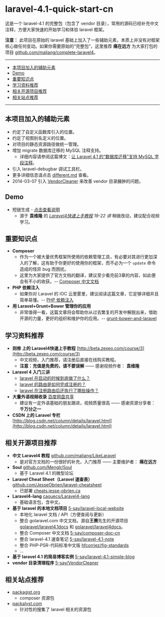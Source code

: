 laravel-4.1-quick-start-cn
=================

这是一个 laravel-4.1 的完整包（包含了 vendor 目录），常用的源码已经补充中文注释，方便大家快速的开始学习和体验 laravel 框架。

**注意：** 此项目在原始的 laravel 基础上加入了一些辅助元素，本质上并没有对框架核心做任何变动。如果你需要原始的“完整包”，这里推荐 **痛在远方** 为大家打包的项目 [github.com/maliang/complete-laravel4](https://github.com/maliang/complete-laravel4)。

---

- [本项目加入的辅助元素](#difference)
- [Demo](#demo)
- [重要知识点](#important-points)
- [学习资料推荐](#learn)
- [相关开源项目推荐](#open)
- [相关站点推荐](#related-sites)

---


<a name="difference"></a>
## 本项目加入的辅助元素

- 约定了自定义函数库引入的位置。
- 约定了视图别名定义的位置。
- 对项目的静态资源路径做统一管理。
- 增加 migrate 数据库迁移的 MySQL 注释支持。
  - 详细内容请参阅这篇博文：[让 Laravel 4.1 的“数据库迁移”支持 MySQL 字段注释](http://my.oschina.net/5say/blog/186017)。
- 引入 laravel-debugbar 调试工具栏。
- 更多详细信息请点击 [different.md](mdDoc/different.md) 查看。
- 2014-03-07 引入 [VendorCleaner](https://github.com/5-say/VendorCleaner) 来改善 vendor 目录臃肿的问题。

## Demo

- 短链生成 - [点击查看说明](mdDoc/demoUrlShortened.md)
  - 源于 **袁维隆** 的 *[Laravel4快速上手教程](http://beta.zexeo.com/course/3) 19-22 讲* 稍做改动，建议配合视频学习。

<a name="important-points"></a>
## 重要知识点

- **Composer**
  - 作为一个被大量优秀框架所使用的依赖管理工具，有必要对其进行更加深入的了解，这有助于你更好的使用你的框架，而不必为一个 `update` 命令造成的怪异 bug 而困扰。
  - 这里为大家提供了官方文档的翻译，建议至少看完前3章的内容，如此便会有不小的收获。-- [Composer 中文文档](https://github.com/5-say/composer-doc-cn/blob/master/README.md)
- **PHP 依赖注入**
  - 如果你对 Laravel 的 IOC 云里雾里，建议阅读这篇文章，它足够详细并且简单易懂。-- [PHP 依赖注入](https://github.com/5-say/laravel-4.1-note/blob/master/04.知识拓展/PHP/PHP-依赖注入.md)
- **用 Laravel+Grunt+Bower 管理你的应用**
  - 非常值得一看，这篇文章将会帮助你从过去繁复的开发中解脱出来，借助开源的力量，更好的组织和维护你的应用。-- [grunt-bower-and-laravel](http://yansu.org/2014/03/10/grunt-bower-and-laravel.html)

<a name="learn"></a>
## 学习资料推荐

- **则修 上的 Laravel4快速上手教程** [http://beta.zexeo.com/course/3](http://beta.zexeo.com/course/3)
  - 中文视频，入门推荐，请注册后直接在线购买教程。
  - **注意：充值是免费的，请不要误解**  —— 感谢视频作者： **袁维隆**
- **Laravel 4 入门三讲**
  - [laravel 在启动的时候到底做了什么？](http://my.oschina.net/5say/blog/179199)
  - [laravel 的路由是如何完成注册的？](http://my.oschina.net/5say/blog/181104)
  - [laravel 在注册路由后还执行了哪些操作？](http://my.oschina.net/5say/blog/181178)
- **大量外语视频收录** [百度网盘共享](http://pan.baidu.com/share/home?uk=2348859066#category/type=0)
  - 建议有一定外语基础的朋友跟进，视频质量很高 —— 感谢资源分享者： **千万分之一**
- **CSDN 上的 Laravel 专栏** [http://blog.csdn.net/column/details/laravel.html](http://blog.csdn.net/column/details/laravel.html)

<a name="open"></a>
## 相关开源项目推荐

- **中文 Laravel4 教程** [github.com/maliang/LikeLaravel](https://github.com/maliang/LikeLaravel)
  - 是对官方文档的一份很好的补充，入门推荐 —— 主要维护者： **痛在远方**
- **Soul** [github.com/Menglr/Soul](https://github.com/Menglr/Soul)
  - 基于 Laravel 4.1 的微型论坛
- **Laravel Cheat Sheet（Laravel 速查表）** [github.com/JesseObrien/laravel-cheatsheet](https://github.com/JesseObrien/laravel-cheatsheet)
  - 已部署 [cheats.jesse-obrien.ca](http://cheats.jesse-obrien.ca/)
- **Laravel4-lang** [caouecs/Laravel4-lang](https://github.com/caouecs/Laravel4-lang)
  - 基础语言包，含中文。
- **基于 laravel 的本地文档项目** [5-say/laravel-local-website](https://github.com/5-say/laravel-local-website)
  - 本地化 laravel 文档 / API（方便查阅与更新）
  - 整合 golaravel.com 中文文档，源自**王赛**先生的开源项目 [golaravel/laravel4.1docs](https://github.com/golaravel/laravel4.1docs) 和 [golaravel/laravel4docs](https://github.com/golaravel/laravel4docs)。
  - 整合 Composer 中文文档 [5-say/composer-doc-cn](https://github.com/5-say/composer-doc-cn)
  - 整合 laravel-4.1 速查笔记 [5-say/laravel-4.1-note](https://github.com/5-say/laravel-4.1-note)
  - 整合 PHP-PSR-代码标准中文版 [hfcorriez/fig-standards](https://github.com/hfcorriez/fig-standards)
  - ...
- **基于 laravel 4.1 的简易博客实例** [5-say/laravel-4.1-simple-blog](https://github.com/5-say/laravel-4.1-simple-blog)
- **vendor 目录清理程序** [5-say/VendorCleaner](https://github.com/5-say/VendorCleaner)

<a name="related-sites"></a>
## 相关站点推荐

- [packagist.org](https://packagist.org/)
  - composer 资源包 
- [packalyst.com](http://packalyst.com/)
  - 针对性的搜集了 laravel 相关的资源包





